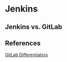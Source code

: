 # Jenkins

## Jenkins vs. GitLab



## References
[GitLab Differentiators](https://about.gitlab.com/devops-tools/jenkins-vs-gitlab/gitlab-differentiators/)
